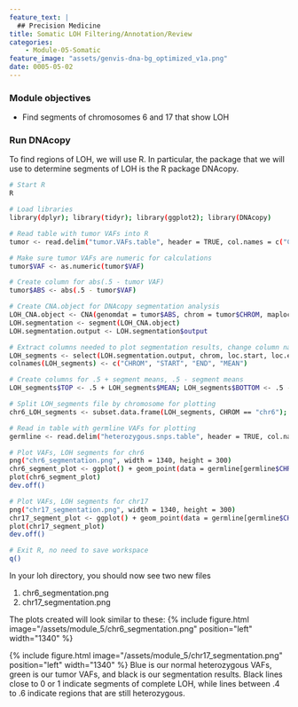 ```yaml
---
feature_text: |
  ## Precision Medicine
title: Somatic LOH Filtering/Annotation/Review
categories:
    - Module-05-Somatic
feature_image: "assets/genvis-dna-bg_optimized_v1a.png"
date: 0005-05-02
---
```


### Module objectives
- Find segments of chromosomes 6 and 17 that show LOH

### Run DNAcopy
To find regions of LOH, we will use R. In particular, the package that we will use to determine segments of LOH is the R package DNAcopy.

```bash
# Start R
R

# Load libraries
library(dplyr); library(tidyr); library(ggplot2); library(DNAcopy)

# Read table with tumor VAFs into R
tumor <- read.delim("tumor.VAFs.table", header = TRUE, col.names = c("CHROM", "POS", "TUMOR_DP", "AD", "VAF"))

# Make sure tumor VAFs are numeric for calculations
tumor$VAF <- as.numeric(tumor$VAF)

# Create column for abs(.5 - tumor VAF)
tumor$ABS <- abs(.5 - tumor$VAF)

# Create CNA.object for DNAcopy segmentation analysis
LOH_CNA.object <- CNA(genomdat = tumor$ABS, chrom = tumor$CHROM, maploc = tumor$POS, data.type = 'binary')
LOH.segmentation <- segment(LOH_CNA.object)
LOH.segmentation.output <- LOH.segmentation$output

# Extract columns needed to plot segmentation results, change column names
LOH_segments <- select(LOH.segmentation.output, chrom, loc.start, loc.end, seg.mean)
colnames(LOH_segments) <- c("CHROM", "START", "END", "MEAN")

# Create columns for .5 + segment means, .5 - segment means
LOH_segments$TOP <- .5 + LOH_segments$MEAN; LOH_segments$BOTTOM <- .5 - LOH_segments$MEAN

# Split LOH_segments file by chromosome for plotting
chr6_LOH_segments <- subset.data.frame(LOH_segments, CHROM == "chr6"); chr17_LOH_segments <- subset.data.frame(LOH_segments, CHROM == "chr17")

# Read in table with germline VAFs for plotting
germline <- read.delim("heterozygous.snps.table", header = TRUE, col.names = c("CHROM", "POS", "GT", "AD", "DP", "VAF"))

# Plot VAFs, LOH segments for chr6
png("chr6_segmentation.png", width = 1340, height = 300)
chr6_segment_plot <- ggplot() + geom_point(data = germline[germline$CHROM == "chr6", ], aes(POS,VAF), color="blue") + geom_point(data = tumor[tumor$CHROM == "chr6", ], aes(POS,VAF), color="green") + geom_segment(data = chr6_LOH_segments, aes(x = chr6_LOH_segments$START,y = chr6_LOH_segments$TOP,xend = chr6_LOH_segments$END,yend = chr6_LOH_segments$TOP), size = 1.5) + geom_segment(data = chr6_LOH_segments, aes(x = chr6_LOH_segments$START,y = chr6_LOH_segments$BOTTOM,xend = chr6_LOH_segments$END,yend = chr6_LOH_segments$BOTTOM), size = 1.5) + xlab("Chr6 Position") + ylab("VAF")
plot(chr6_segment_plot)
dev.off()

# Plot VAFs, LOH segments for chr17
png("chr17_segmentation.png", width = 1340, height = 300)
chr17_segment_plot <- ggplot() + geom_point(data = germline[germline$CHROM == "chr17", ], aes(POS,VAF), color="blue") + geom_point(data = tumor[tumor$CHROM == "chr17", ], aes(POS,VAF), color="green") + geom_segment(data = chr17_LOH_segments, aes(x = chr17_LOH_segments$START,y = chr17_LOH_segments$TOP,xend = chr17_LOH_segments$END,yend = chr17_LOH_segments$TOP), size = 1.5) + geom_segment(data = chr17_LOH_segments, aes(x = chr17_LOH_segments$START,y = chr17_LOH_segments$BOTTOM,xend = chr17_LOH_segments$END,yend = chr17_LOH_segments$BOTTOM), size = 1.5) + xlab("Chr17 Position") + ylab("VAF")
plot(chr17_segment_plot)
dev.off()

# Exit R, no need to save workspace
q()
```
In your loh directory, you should now see two new files
1. chr6_segmentation.png
2. chr17_segmentation.png

The plots created will look similar to these:
{% include figure.html image="/assets/module_5/chr6_segmentation.png" position="left" width="1340" %}

{% include figure.html image="/assets/module_5/chr17_segmentation.png" position="left" width="1340" %}
Blue is our normal heterozygous VAFs, green is our tumor VAFs, and black is our segmentation results. Black lines close to 0 or 1 indicate segments of complete LOH, while lines between .4 to .6 indicate regions that are still heterozygous.
